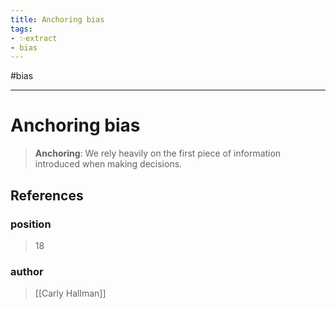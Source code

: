 ```yaml
---
title: Anchoring bias
tags:
- ✨extract
- bias
---
```


#bias

---

# Anchoring bias
> **Anchoring**: We rely heavily on the first piece of information introduced when making decisions.
## References

### position
> 18
### author
> [[Carly Hallman]]
